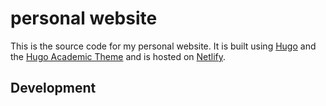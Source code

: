 # personal website

This is the source code for my personal website. 
It is built using [Hugo](https://gohugo.io/) and the [Hugo Academic Theme]()
and is hosted on [Netlify](https://www.netlify.com/).

## Development
